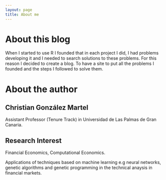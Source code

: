 ```yaml
---
layout: page
title: About me
---
```


# About this blog
When I started to use R I founded that in each project I did, I had problems developing it and I needed to search solutions to these problems. For this reason I decided to create a blog. To have a site to put all the problems I founded and the steps I followed to solve them. 

# About the author
## Christian González Martel

Assistant Professor (Tenure Track) in  Universidad de Las Palmas de Gran Canaria.

## Research Interest

Financial Economics, Computational Economics.

Applications of techniques based on machine learning e.g neural networks, genetic algorithms and genetic programming in the technical anaysis in financial markets.



